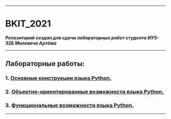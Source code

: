 ___
# BKIT_2021
***Репозиторий создан для сдачи лабораторных работ студента ИУ5-32Б Милевича Артёма***
___
## Лабораторные работы:
### 1. [Основные конструкции языка Python.](https://github.com/orrambo/BKIT_2021/tree/main/lab_1) 

### 2. [Объектно-ориентированные возможности языка Python.](https://github.com/orrambo/BKIT_2021/tree/main/lab_2)

### 3. [Функциональные возможности языка Python.](https://github.com/orrambo/BKIT_2021/tree/main/lab_3)
___

